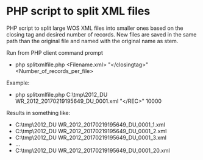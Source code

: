 PHP script to split XML files
=============================

PHP script to split large WOS XML files into smaller ones based on the closing tag and desired number of records.
New files are saved in the same path than the original file and named with the original name as stem.

Run from PHP client  command prompt

- php splitxmlfile.php <Filename.xml\> "</closingtag\>" <Number_of_records_per_file\>

Example:

- php splitxmlfile.php C:\\tmp\\2012_DU WR_2012_20170219195649_DU_0001.xml "</REC\>" 10000

Results in something like:

- C:\\tmp\\2012_DU WR_2012_20170219195649_DU_0001_1.xml
- C:\\tmp\\2012_DU WR_2012_20170219195649_DU_0001_2.xml
- C:\\tmp\\2012_DU WR_2012_20170219195649_DU_0001_3.xml
- ...
- C:\\tmp\\2012_DU WR_2012_20170219195649_DU_0001_20.xml
